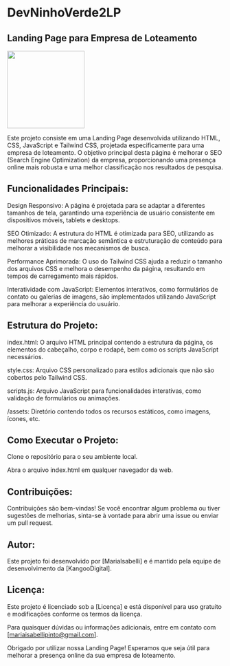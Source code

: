 # DevNinhoVerde2LP
## Landing Page para Empresa de Loteamento

 <img  height="180em" src="https://github-readme-stats.vercel.app/api?username=MariaIsabelli&show_icons=true&theme=dracula&include_all_commits=true&count_private=true"/>

Este projeto consiste em uma Landing Page desenvolvida utilizando HTML, CSS, JavaScript e Tailwind CSS, projetada especificamente para uma empresa de loteamento. O objetivo principal desta página é melhorar o SEO (Search Engine Optimization) da empresa, proporcionando uma presença online mais robusta e uma melhor classificação nos resultados de pesquisa.

## Funcionalidades Principais:
Design Responsivo:
A página é projetada para se adaptar a diferentes tamanhos de tela, garantindo uma experiência de usuário consistente em dispositivos móveis, tablets e desktops.

SEO Otimizado: 
A estrutura do HTML é otimizada para SEO, utilizando as melhores práticas de marcação semântica e estruturação de conteúdo para melhorar a visibilidade nos mecanismos de busca.

Performance Aprimorada: 
O uso do Tailwind CSS ajuda a reduzir o tamanho dos arquivos CSS e melhora o desempenho da página, resultando em tempos de carregamento mais rápidos.

Interatividade com JavaScript:
Elementos interativos, como formulários de contato ou galerias de imagens, são implementados utilizando JavaScript para melhorar a experiência do usuário.

## Estrutura do Projeto:
index.html: O arquivo HTML principal contendo a estrutura da página, os elementos do cabeçalho, corpo e rodapé, bem como os scripts JavaScript necessários.

style.css: Arquivo CSS personalizado para estilos adicionais que não são cobertos pelo Tailwind CSS.

scripts.js: Arquivo JavaScript para funcionalidades interativas, como validação de formulários ou animações.

/assets: Diretório contendo todos os recursos estáticos, como imagens, ícones, etc.

## Como Executar o Projeto:
Clone o repositório para o seu ambiente local.

Abra o arquivo index.html em qualquer navegador da web.

## Contribuições:
Contribuições são bem-vindas! Se você encontrar algum problema ou tiver sugestões de melhorias, sinta-se à vontade para abrir uma issue ou enviar um pull request.

## Autor:
Este projeto foi desenvolvido por [MariaIsabelli] e é mantido pela equipe de desenvolvimento da [KangooDigital].

## Licença:
Este projeto é licenciado sob a [Licença] e está disponível para uso gratuito e modificações conforme os termos da licença.

Para quaisquer dúvidas ou informações adicionais, entre em contato com [mariaisabellipinto@gmail.com].

Obrigado por utilizar nossa Landing Page! Esperamos que seja útil para melhorar a presença online da sua empresa de loteamento.






